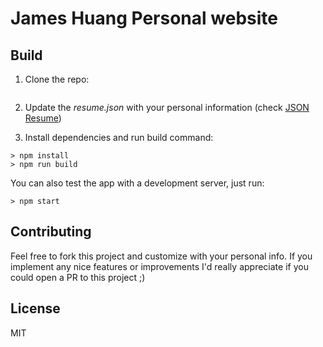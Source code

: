# James Huang Personal website



## Build

1. Clone the repo:
```console

```

2. Update the *resume.json* with your personal information (check [JSON Resume](https://jsonresume.org/))

3. Install dependencies and run build command:
```console
> npm install
> npm run build
```

You can also test the app with a development server, just run:

```console
> npm start
```

## Contributing

Feel free to fork this project and customize with your personal info. If you implement any nice features or improvements I'd really appreciate if you could open a PR to this project ;)

## License

MIT
